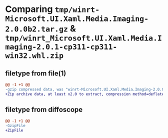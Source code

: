 # Comparing `tmp/winrt-Microsoft.UI.Xaml.Media.Imaging-2.0.0b2.tar.gz` & `tmp/winrt_Microsoft.UI.Xaml.Media.Imaging-2.0.1-cp311-cp311-win32.whl.zip`

## filetype from file(1)

```diff
@@ -1 +1 @@
-gzip compressed data, was "winrt-Microsoft.UI.Xaml.Media.Imaging-2.0.0b2.tar", last modified: Sat Dec  2 18:29:01 2023, max compression
+Zip archive data, at least v2.0 to extract, compression method=deflate
```

## filetype from diffoscope

```diff
@@ -1 +1 @@
-GzipFile
+ZipFile
```

